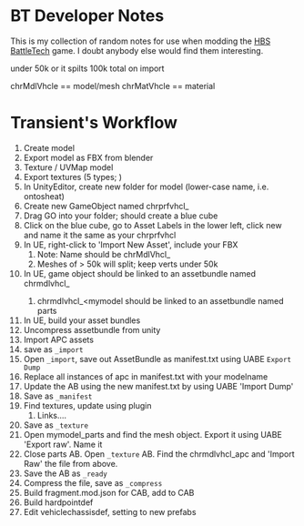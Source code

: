 # BT Developer Notes
This is my collection of random notes for use when modding the [HBS BattleTech](http://battletechgame.com/) game. I doubt anybody else would find them interesting.


under 50k or it spilts
100k total on import

chrMdlVhcle == model/mesh
chrMatVhcle == material

# Transient's Workflow
	
1. Create model
1. Export model as FBX from blender
1. Texture / UVMap model
1. Export textures (5 types; )
1. In UnityEditor, create new folder for model (lower-case name, i.e. ontosheat)
1. Create new GameObject named chrprfvhcl_<mymodel>
1. Drag GO into your folder; should create a blue cube
1. Click on the blue cube, go to Asset Labels in the lower left, click new and name it the same as your chrprfvhcl<mymodel>
1. In UE, right-click to 'Import New Asset', include your FBX
	1. Note: Name should be chrMdlVhcl_<mymodel>
	2. Meshes of > 50k will split; keep verts under 50k
1. In UE, game object should be linked to an assetbundle named chrmdlvhcl_<mymodel>
	1. chrmdlvhcl_<mymodel should be linked to an assetbundle named <mymodel>parts
1. In UE, build your asset bundles
1. Uncompress assetbundle from unity
1. Import APC assets
1. save as `_import`
1. Open `_import`, save out AssetBundle as manifest.txt using UABE `Export Dump`
1. Replace all instances of apc in manifest.txt with your modelname
1. Update the AB using the new manifest.txt by using UABE 'Import Dump'
1. Save as `_manifest`
1. Find textures, update using plugin
	1. Links....
1. Save as `_texture`
1. Open mymodel_parts and find the mesh object. Export it using UABE 'Export raw'. Name it <TBD>
1. Close parts AB. Open `_texture` AB. Find the chrmdlvhcl_apc and 'Import Raw' the file from above.
1. Save the AB as `_ready`
1. Compress the file, save as `_compress` 
1. Build fragment.mod.json for CAB, add to CAB
1. Build hardpointdef
1. Edit vehiclechassisdef, setting <TBD> to new prefabs
